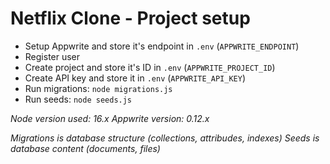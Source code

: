# Netflix Clone - Project setup

- Setup Appwrite and store it's endpoint in `.env` (`APPWRITE_ENDPOINT`)
- Register user
- Create project and store it's ID in `.env` (`APPWRITE_PROJECT_ID`)
- Create API key and store it in `.env` (`APPWRITE_API_KEY`)
- Run migrations: `node migrations.js`
- Run seeds: `node seeds.js`

_Node version used: 16.x_
_Appwrite version: 0.12.x_

_Migrations is database structure (collections, attribudes, indexes)_
_Seeds is database content (documents, files)_
